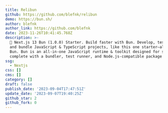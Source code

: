 ```yaml
---
title: Relibun
github: https://github.com/blefnk/relibun
demo: https://bun.sh/
author: blefnk
author_link: https://github.com/blefnk
date: 2023-11-26T10:41:45.768Z
description: >-
  🧁 Next.js 13 Bun (1.0.0) Starter. Build faster with Bun. Develop, test, run,
  and bundle JavaScript & TypeScript projects, like this one starter—all with
  Bun. Bun is an all-in-one JavaScript runtime & toolkit designed for speed,
  complete with a bundler, test runner, and Node.js-compatible package manager.
ssg:
  - Nextjs
css: []
cms: []
category: []
draft: false
publish_date: '2023-09-04T17:47:51Z'
update_date: '2023-09-07T19:40:25Z'
github_star: 2
github_fork: 0
---
```

